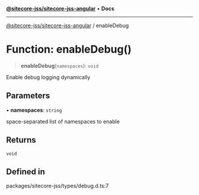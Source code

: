 [**@sitecore-jss/sitecore-jss-angular**](../README.md) • **Docs**

***

[@sitecore-jss/sitecore-jss-angular](../README.md) / enableDebug

# Function: enableDebug()

> **enableDebug**(`namespaces`): `void`

Enable debug logging dynamically

## Parameters

• **namespaces**: `string`

space-separated list of namespaces to enable

## Returns

`void`

## Defined in

packages/sitecore-jss/types/debug.d.ts:7
